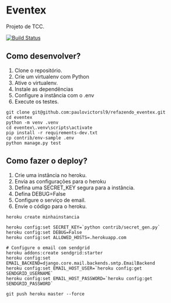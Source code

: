 # Eventex

Projeto de TCC.

[![Build Status](https://travis-ci.org/henriquebastos/eventex.svg?branch=master)](https://travis-ci.org/henriquebastos/eventex)

## Como desenvolver?

1. Clone o repositório.
2. Crie um virtualenv com Python
3. Ative o virtualenv.
4. Instale as dependências
5. Configure a instância com o .env
6. Execute os testes.

```console
git clone git@github.com:paulovictorsl9/refazendo_eventex.git
cd eventex
python -m venv .venv
cd eventex\.venv\scripts\activate
pip install -r requirements-dev.txt
cp contrib/env-sample .env
python manage.py test
```

## Como fazer o deploy?

1. Crie uma instância no heroku.
2. Envia as configurações para o heroku
3. Defina uma SECRET_KEY segura para a instância.
4. Defina DEBUG=False
5. Configure o serviço de email.
6. Envie o código para o heroku.

```console
heroku create minhainstancia

heroku config:set SECRET_KEY=`python contrib/secret_gen.py`
heroku config:set DEBUG=False
heroku config:set ALLOWED_HOSTS=.herokuapp.com

# Configure o email com sendgrid
heroku addons:create sendgrid:starter
heroku config:set EMAIL_BACKEND=django.core.mail.backends.smtp.EmailBackend
heroku config:set EMAIL_HOST_USER=`heroku config:get SENDGRID_USERNAME`
heroku config:set EMAIL_HOST_PASSWORD=`heroku config:get SENDGRID_PASSWORD`

git push heroku master --force
```
